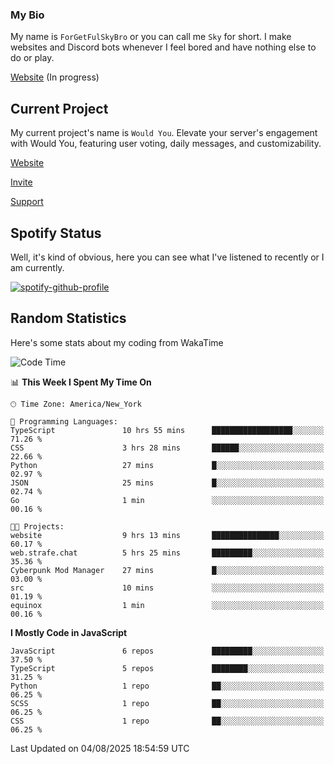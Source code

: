 ### My Bio 

My name is `ForGetFulSkyBro` or you can call me `Sky` for short. I make websites and Discord bots whenever I feel bored and have nothing else to do or play.

[Website](https://forgetful.vercel.app) (In progress)

## Current Project

My current project's name is `Would You`. Elevate your server's engagement with Would You, featuring user voting, daily messages, and customizability.

[Website](https://wouldyoubot.gg)

[Invite](https://wouldyoubot.gg/invite)

[Support](https://wouldyoubot.gg/discord)

## Spotify Status

Well, it's kind of obvious, here you can see what I've listened to recently or I am currently.

[![spotify-github-profile](https://spotify-github-profile.kittinanx.com/api/view?uid=8fw8wluifdebs12yo4k3j0h6c&cover_image=true&theme=novatorem&show_offline=false&background_color=121212&interchange=false&bar_color=53b14f&bar_color_cover=false)](https://github.com/kittinan/spotify-github-profile)


## Random Statistics

Here's some stats about my coding from WakaTime

<!--START_SECTION:waka-->
![Code Time](http://img.shields.io/badge/Code%20Time-1%2C507%20hrs%2035%20mins-blue)

📊 **This Week I Spent My Time On** 

```text
🕑︎ Time Zone: America/New_York

💬 Programming Languages: 
TypeScript               10 hrs 55 mins      ██████████████████░░░░░░░   71.26 % 
CSS                      3 hrs 28 mins       ██████░░░░░░░░░░░░░░░░░░░   22.66 % 
Python                   27 mins             █░░░░░░░░░░░░░░░░░░░░░░░░   02.97 % 
JSON                     25 mins             █░░░░░░░░░░░░░░░░░░░░░░░░   02.74 % 
Go                       1 min               ░░░░░░░░░░░░░░░░░░░░░░░░░   00.16 % 

🐱‍💻 Projects: 
website                  9 hrs 13 mins       ███████████████░░░░░░░░░░   60.17 % 
web.strafe.chat          5 hrs 25 mins       █████████░░░░░░░░░░░░░░░░   35.36 % 
Cyberpunk Mod Manager    27 mins             █░░░░░░░░░░░░░░░░░░░░░░░░   03.00 % 
src                      10 mins             ░░░░░░░░░░░░░░░░░░░░░░░░░   01.19 % 
equinox                  1 min               ░░░░░░░░░░░░░░░░░░░░░░░░░   00.16 % 
```

**I Mostly Code in JavaScript** 

```text
JavaScript               6 repos             █████████░░░░░░░░░░░░░░░░   37.50 % 
TypeScript               5 repos             ████████░░░░░░░░░░░░░░░░░   31.25 % 
Python                   1 repo              ██░░░░░░░░░░░░░░░░░░░░░░░   06.25 % 
SCSS                     1 repo              ██░░░░░░░░░░░░░░░░░░░░░░░   06.25 % 
CSS                      1 repo              ██░░░░░░░░░░░░░░░░░░░░░░░   06.25 % 
```




 Last Updated on 04/08/2025 18:54:59 UTC
<!--END_SECTION:waka-->

